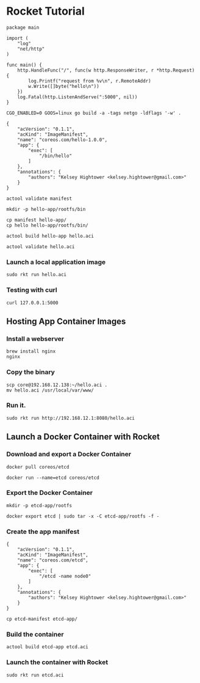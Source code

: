 # Rocket Tutorial

```
package main

import (
    "log"
    "net/http"
)

func main() {
    http.HandleFunc("/", func(w http.ResponseWriter, r *http.Request) {
        log.Printf("request from %v\n", r.RemoteAddr)
        w.Write([]byte("hello\n"))
    })
    log.Fatal(http.ListenAndServe(":5000", nil))
}
```

```
CGO_ENABLED=0 GOOS=linux go build -a -tags netgo -ldflags '-w' .
```

```
{
    "acVersion": "0.1.1",
    "acKind": "ImageManifest",
    "name": "coreos.com/hello-1.0.0",
    "app": {
        "exec": [
            "/bin/hello"
        ]
    },
    "annotations": {
        "authors": "Kelsey Hightower <kelsey.hightower@gmail.com>"
    }
}
```

```
actool validate manifest
```

```
mkdir -p hello-app/rootfs/bin
```

```
cp manifest hello-app/
cp hello hello-app/rootfs/bin/
```

```
actool build hello-app hello.aci
```

```
actool validate hello.aci
```

### Launch a local application image

```
sudo rkt run hello.aci
```

### Testing with curl

```
curl 127.0.0.1:5000
```

## Hosting App Container Images

### Install a webserver

```
brew install nginx
nginx
```

### Copy the binary

```
scp core@192.168.12.138:~/hello.aci .
mv hello.aci /usr/local/var/www/
```

### Run it.

```
sudo rkt run http://192.168.12.1:8080/hello.aci
```

## Launch a Docker Container with Rocket

### Download and export a Docker Container

```
docker pull coreos/etcd
```

```
docker run --name=etcd coreos/etcd
```

### Export the Docker Container

```
mkdir -p etcd-app/rootfs
```

```
docker export etcd | sudo tar -x -C etcd-app/rootfs -f -
```

### Create the app manifest

```
{
    "acVersion": "0.1.1",
    "acKind": "ImageManifest",
    "name": "coreos.com/etcd",
    "app": {
        "exec": [
            "/etcd -name node0"
        ]
    },
    "annotations": {
        "authors": "Kelsey Hightower <kelsey.hightower@gmail.com>"
    }
}
```

```
cp etcd-manifest etcd-app/
```

### Build the container

```
actool build etcd-app etcd.aci
```

### Launch the container with Rocket

```
sudo rkt run etcd.aci
```
